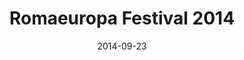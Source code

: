 ---
title: Romaeuropa Festival 2014
description: Romaeuropa is one of the most prestigious institutions in Italy and Europe for the diffusion of contemporary art, theatre, dance and music. I co-designed the end-to-end process of the first responsive Romaeuropa website.
client: Romaeuropa
skills:
  - User Experience
  - User Interface
date: 2014-09-23
finished: true
layout: work
permalink: false
thumbnail: static/romaeuropa-2014.jpg
eleventyExcludeFromCollections: true
---